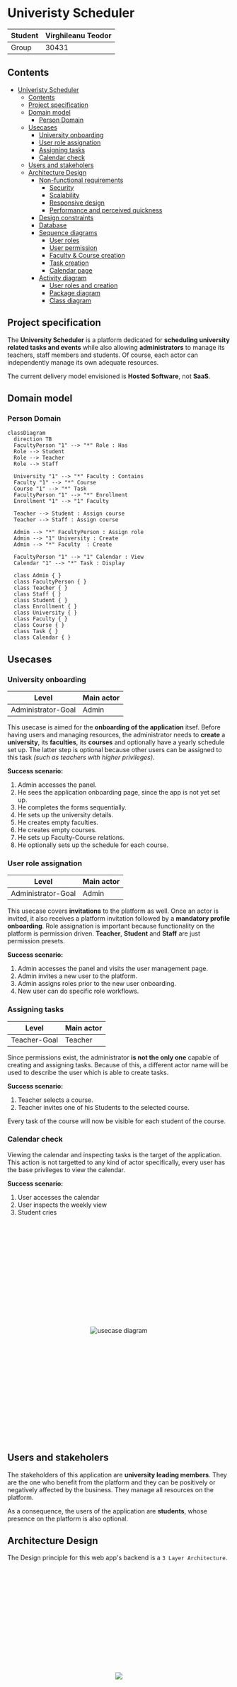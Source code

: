 # Univeristy Scheduler

| Student | Virghileanu Teodor |
| ------- | ------------------ |
| Group   | 30431              |

## Contents

- [Univeristy Scheduler](#univeristy-scheduler)
  - [Contents](#contents)
  - [Project specification](#project-specification)
  - [Domain model](#domain-model)
    - [Person Domain](#person-domain)
  - [Usecases](#usecases)
    - [University onboarding](#university-onboarding)
    - [User role assignation](#user-role-assignation)
    - [Assigning tasks](#assigning-tasks)
    - [Calendar check](#calendar-check)
  - [Users and stakeholers](#users-and-stakeholers)
  - [Architecture Design](#architecture-design)
    - [Non-functional requirements](#non-functional-requirements)
      - [Security](#security)
      - [Scalability](#scalability)
      - [Responsive design](#responsive-design)
      - [Performance and perceived quickness](#performance-and-perceived-quickness)
    - [Design constraints](#design-constraints)
    - [Database](#database)
    - [Sequence diagrams](#sequence-diagrams)
      - [User roles](#user-roles)
      - [User permission](#user-permission)
      - [Faculty & Course creation](#faculty--course-creation)
      - [Task creation](#task-creation)
      - [Calendar page](#calendar-page)
    - [Activity diagram](#activity-diagram)
      - [User roles and creation](#user-roles-and-creation)
      - [Package diagram](#package-diagram)
      - [Class diagram](#class-diagram)

<div class="page" />

## Project specification

The **University Scheduler** is a platform dedicated for **scheduling university related tasks and events** while also allowing **administrators** to manage its teachers, staff members and students. Of course, each actor can independently manage its own adequate resources.

The current delivery model envisioned is **Hosted Software**, not **SaaS**.

## Domain model

### Person Domain

```mermaid
classDiagram
  direction TB
  FacultyPerson "1" --> "*" Role : Has
  Role --> Student
  Role --> Teacher
  Role --> Staff

  University "1" --> "*" Faculty : Contains
  Faculty "1" --> "*" Course
  Course "1" --> "*" Task
  FacultyPerson "1" --> "*" Enrollment
  Enrollment "1" --> "1" Faculty

  Teacher --> Student : Assign course
  Teacher --> Staff : Assign course

  Admin --> "*" FacultyPerson : Assign role
  Admin --> "1" University : Create
  Admin --> "*" Faculty  : Create

  FacultyPerson "1" --> "1" Calendar : View
  Calendar "1" --> "*" Task : Display

  class Admin { }
  class FacultyPerson { }
  class Teacher { }
  class Staff { }
  class Student { }
  class Enrollment { }
  class University { }
  class Faculty { }
  class Course { }
  class Task { }
  class Calendar { }
```

<div class="page" />

## Usecases

### University onboarding

| Level              | Main actor |
| ------------------ | ---------- |
| Administrator-Goal | Admin      |

This usecase is aimed for the **onboarding of the application** itsef. Before having users and managing resources, the administrator needs to **create** a **university**, its **faculties**, its **courses** and optionally have a yearly schedule set up. The latter step is optional because other users can be assigned to this task *(such as teachers with higher privileges)*.

**Success scenario:**

1. Admin accesses the panel.
2. He sees the application onboarding page, since the app is not yet set up.
3. He completes the forms sequentially.
4. He sets up the university details.
5. He creates empty faculties.
6. He creates empty courses.
7. He sets up Faculty-Course relations.
8. He optionally sets up the schedule for each course.

### User role assignation

| Level              | Main actor |
| ------------------ | ---------- |
| Administrator-Goal | Admin      |

This usecase covers **invitations** to the platform as well. Once an actor is invited, it also receives a platform invitation followed by a **mandatory profile onboarding**. Role assignation is important because functionality on the platform is permission driven. **Teacher**, **Student** and **Staff** are just permission presets.

**Success scenario:**

1. Admin accesses the panel and visits the user management page.
2. Admin invites a new user to the platform.
3. Admin assigns roles prior to the new user onboarding.
4. New user can do specific role workflows.

<div class="page" />

### Assigning tasks

| Level        | Main actor |
| ------------ | ---------- |
| Teacher-Goal | Teacher    |

Since permissions exist, the administrator **is not the only one** capable of creating and assigning tasks. Because of this, a different actor name will be used to describe the user which is able to create tasks.

**Success scenario:**

1. Teacher selects a course.
2. Teacher invites one of his Students to the selected course.

Every task of the course will now be visible for each student of the course.

### Calendar check

Viewing the calendar and inspecting tasks is the target of the application. This action is not targetted to any kind of actor specifically, every user has the base privileges to view the calendar.

**Success scenario:**

1. User accesses the calendar
2. User inspects the weekly view
3. Student cries

<div style="width: 100%; height: 490px; display:flex; flex-direction:row; align-items:center; justify-content: center;">
<img src="diagrams/usecase/usecase.png" alt="usecase diagram" style="object-fit: cover;" />
</div>

<div class="page" />

## Users and stakeholers

The stakeholders of this application are **university leading members**. They are the one who benefit from the platform and they can be positively or negatively affected by the business. They manage all resources on the platform.

As a consequence, the users of the application are **students**, whose presence on the platform is also optional.

## Architecture Design

The Design principle for this web app's backend is a `3 Layer Architecture`.

<div style="width: 100%; height: 490px; display:flex; flex-direction:row; align-items:center; justify-content: center;">
<img src="./assets/layered_arch.png" style="object-fit: cover;" />
</div>

1. A controller’s sole purpose is to receive requests for the application and deal with routes.
2. The service layer should only include business logic. For example, all the CRUD operations and methods to determine how data can be created, stored and updated.
3. The data access layer takes care and provides logic to access data stored in persistent storage of some kind. For example an ODM like Mongoose, or ORM like TypeOrm

The framework of choise is [NestJS](https://nestjs.com/) ([docs](https://docs.nestjs.com/)) due to its **modularity** and **powerset of awesome features**.

The name is missleading, **typescript** will be used instead of plain **javascript**.

<div class="page" />

**Key features:**

* `ORM` via [TypeOrm](https://typeorm.io/)
* `Permissions` via [Casl](https://casl.js.org/v5/en/guide/intro)
* `JWT` and `local` auth strategies

### Non-functional requirements

#### Security

User credentials will be encrypted, and tokens will be signed with a `SECRET`.

The **JWT** token will encapsulate *non sensitive user data* and **permissions** which will later be used to reject **unauthorized requests**.

#### Scalability

This is a `non-problem` due to the way **NestJS** is build. Being modular allows for easy and flexible **scalability**.

#### Responsive design

A mobile-friendly responsive design is a must!

The frontend will be built using [Vue3](https://vuejs.org/) using its powerfull [CompositionAPI](https://vuejs.org/guide/extras/composition-api-faq.html). The styling library of choice will be [TailwindCSS](https://tailwindcss.com/) or other solutions based on tailwind such as [WindiCSS](https://windicss.org/).

This will allow for a **quick** and **beautiful design**, built in a **mobile first breakpoint system**.

#### Performance and perceived quickness

Webpages will be served quickly, packed as minimal as possible, and all requests will be asyncronous, so the user can enjoy a fast and smooth experience.

### Design constraints

* Technical constraints will require the database `seeding` and `migrating` features, such that the database is kept up to date and be populated with initial data before the **application onboarding**.
* A hash function is needed to encrypt user credentials.
* A UI library needs to be built before starting to implement the application design.

<div class="page" />

### Database

```mermaid
erDiagram
    Users ||--|{ Roles : has
    Users ||--|| Profile: has
    Users {
      string username
      string password
    }
    Roles {
      string name
    }
    Profile {
      string name
      string email
      string phone
      string cnp
      date birth
    }
    Users ||--|{ Enrolment : can_have
    Enrolment {
      int faculty_id
      int user_id
    }
    Enrolment }|--o{ Faculty : part_of
    University ||--|{ Faculty : contains
    University {
      string name
    }
    Faculty ||--|{ Courses : contains
    Faculty {
      string name
    }
    Courses ||--|{ Tasks : contains
    Courses {
      string name
      string description
    }
    Roles ||--|{ Tasks : for
    Tasks {
      role target
      string name
      date start
      date end
    }
```

<div class="page" />

### Sequence diagrams

The sequence diagrams exemplify the sequence of events to consider in a normal workflow for several use cases.

#### User roles

This usecase covers **invitations** to the platform as well. Once an actor is invited, it also receives a platform invitation followed by a **mandatory profile onboarding**.

```mermaid
sequenceDiagram
  actor Student
  actor Teacher
  actor Admin

  Admin ->> Teacher: Invite to faculty
  Note right of Teacher: Accept invitation

  Admin ->> Teacher: Assign courses

  Teacher ->> Student: Invite to class

  Student ->> Teacher: Accept invitation

  Note over Student: ~ Profile Onboarding
```

From now on, users can use the platform independently of each other.

<div class="page" />

#### User permission

Some **teachers** can have *different permissions* on the platform. For example, a teacher can be an **administrator** given the right permissions.

The same goes for **Staff members**.

```mermaid
sequenceDiagram
  actor Staff
  actor Teacher
  actor Admin

  Staff ->> Teacher: Request a permission privilage
  Teacher -->> Staff: Sorry, I don't have the privilege

  Teacher ->> Admin: Request a permission privilage
  Admin ->> Teacher: Validate permission request

  Staff ->> Teacher: Request a permission privilage
  Teacher ->> Staff: Validate permission request
```

Each actor can independently assign permissions to other actors if they have the required priviledges.

<div class="page" />

#### Faculty & Course creation

This usecase covers the **admin** creating a **faculty** for a university and assigning **courses** to it. Currently, courses **are not independent** of faculties, since we don't cover the case in which a teacher has activity across *multiple universities*. Each course is unique to a faculty.

```mermaid
sequenceDiagram
  participant Course
  participant Faculty
  actor Admin

  Admin ->> Faculty: Create
  Admin ->> Faculty: Visit dedicated page
  Admin ->> Course: Create
  Note over Course, Faculty: Course is linked to Faculty
```

<div class="page" />

#### Task creation

Since permissions exist, the administrator **is not the only one** capable of creating and assigning tasks. Because of this, a different actor name will be used to describe the user which is able to create tasks.

```mermaid
sequenceDiagram
  participant Task
  participant Course
  actor Scheduler

  Scheduler ->> Course: Assert creation
  Note over Scheduler, Course: The course is created
  Scheduler ->> Course: Visit dedicated page
  Scheduler ->> Task: Assert availability
  Note over Task, Course: The task fits in the timeframe
  Scheduler ->> Task: Create
```

<div class="page" />

#### Calendar page

Viewing the calendar and inspecting individual elements is trivial.

```mermaid
sequenceDiagram
  participant Calendar
  actor User

  User ->> Calendar: Visit dedicated page
  User ->> Calendar: Inspect monthly overview
  User ->> Calendar: Inspect weekly overview
  User ->> Calendar: Click date
  User ->> Calendar: Inspect detailed tasks
```

### Activity diagram

This diagram further illustrated the logic behind several usecases and sequence diagrams.

#### User roles and creation

```mermaid
flowchart LR
  actor((Admin))
  is_registered{registered?}
  actor-- invite user --o is_registered
  actor-- add role --o is_registered
  actor-- invite faculty --o is_registered
  actor-- add task --o is_registered

  has_roles{Has roles?}
  set_roles[Set roles]
  is_registered -->|Yes| has_roles
  has_roles -->|No| set_roles
  has_roles -->|Yes| invite_faculty
  send_invitation[Send invitation]
  is_registered -->|No| send_invitation
  send_invitation --> set_roles

  invite_faculty[Invite to Faculty]
  add_tasks[Add tasks]
  set_roles --> invite_faculty
  invite_faculty --> add_tasks
```

```mermaid
flowchart LR
  actor((User))
  is_registered{registered?}
  actor-- calendar --o is_registered
  actor-- view task --o is_registered
  actor-- invite user --o is_registered
  actor-- set roles --o is_registered

  has_permission{permission?}
  invite_user[Invite users]
  set_roles[Set roles]
  is_registered -->|Yes| has_permission
  has_permission --> |Yes| invite_user
  has_permission --> |Yes| add_task
  invite_user -.-> set_roles
  view_task[View task]
  calendar[Calendar]
  has_permission --> |No| calendar
  calendar -.-> view_task
```

#### Package diagram

```mermaid
classDiagram

  Model .. UI
  Model .. Service
  Service -- Controller
  Service -- Repository

  Validation .. Model
  Validation --|> Service

  EmailService --|> Service
  RolesAndPermissions --|> Service
  AuthService --|> Service
  RolesAndPermissions .. AuthService


  UI -- Controller
```

#### Class diagram

```mermaid
classDiagram
  Enrollment --* "many" FacultyPerson : Contains
  Faculty --* Enrollment
  Faculty --* "many" University : Contains
  Course --* "many" Faculty : Has
  Task --* "many" Course : Has
  DateRange --* Task

  Faculty ..|> ContainsWork
  Course ..|> ContainsWork
  Faculty ..|> ContainsWork

  Person <|-- FacultyPerson
  FacultyPerson <|-- Student
  FacultyPerson <|-- Staff
  Staff <|-- Teacher

  Student ..|> ContainsWork
  Staff ..|> ContainsWork

  Student ..|> Work
  Staff ..|> Work


  class Person {
    <<abstract>>
    -String name
    -String email
    -Date birthDate
    -String phoneNumber
    -String cnp
  }
  class FacultyPerson {
    -List~Enrollment~ enrollments
  }
  class Work {
    <<interface>>
    +work()
    +complete(Task) boolean
    +isCompleted(Task) boolean
  }
  class ContainsWork {
    <<interface>>
    +hasWorkNow() boolean
    +todoNow() Task
    +todoToday() List~Task~
    +todoWeek() List~Task~
    +todoMonth() List~Task~
  }
  class Teacher {
    +inviteStudent(Student)
    +inviteStaff(Course)
  }
  class Staff {
    +addTask(User)
  }
  class Student {
  }

  class Enrollment {
    -String ID
    -Faculty faculty
  }
  class University {
    -String name
    -List~Faculty~ faculties
  }
  class Faculty {
    -List~Course~ courses
    -String name
    -String description
  }
  class Course {
    -String name
    -String description
    -Set~Date, Task~ tasks
  }
  class Task {
    -DateRange range
    -String name
    -String description
    +onDate() Date
  }
  class DateRange {
    -Date start
    -Date end
    +onDate() Date
  }
```
